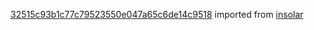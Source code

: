 [32515c93b1c77c79523550e047a65c6de14c9518](https://github.com/insolar/insolar/commit/32515c93b1c77c79523550e047a65c6de14c9518) imported from [insolar](https://github.com/insolar/insolar)
